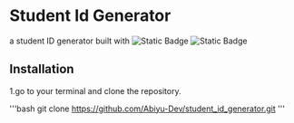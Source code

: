 # Student Id Generator

a student ID generator built with
![Static Badge](https://img.shields.io/badge/Django-blue)
![Static Badge](https://img.shields.io/badge/Bootstrap-whiteblue)


## Installation

1.go to your terminal and clone the repository.

'''bash
git clone https://github.com/Abiyu-Dev/student_id_generator.git
'''